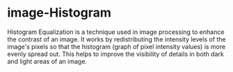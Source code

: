 # image-Histogram

Histogram Equalization is a technique used in image processing to enhance the contrast of an image. It works by redistributing the intensity levels of the image's pixels so that the histogram (graph of pixel intensity values) is more evenly spread out. This helps to improve the visibility of details in both dark and light areas of an image.
